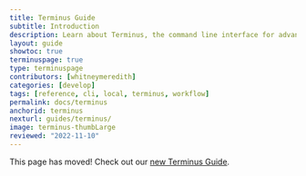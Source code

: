 ```yaml
---
title: Terminus Guide
subtitle: Introduction
description: Learn about Terminus, the command line interface for advanced interaction with the Pantheon platform.
layout: guide
showtoc: true
terminuspage: true
type: terminuspage
contributors: [whitneymeredith]
categories: [develop]
tags: [reference, cli, local, terminus, workflow]
permalink: docs/terminus
anchorid: terminus
nexturl: guides/terminus/
image: terminus-thumbLarge
reviewed: "2022-11-10"
---
```


<Alert title="New Terminus Guide" type="success" >

This page has moved! Check out our [new Terminus Guide](/guides/terminus).

</Alert>